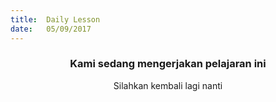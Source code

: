 ```yaml
---
title:  Daily Lesson
date:   05/09/2017
---
```


### <center>Kami sedang mengerjakan pelajaran ini</center>
<center>Silahkan kembali lagi nanti</center>